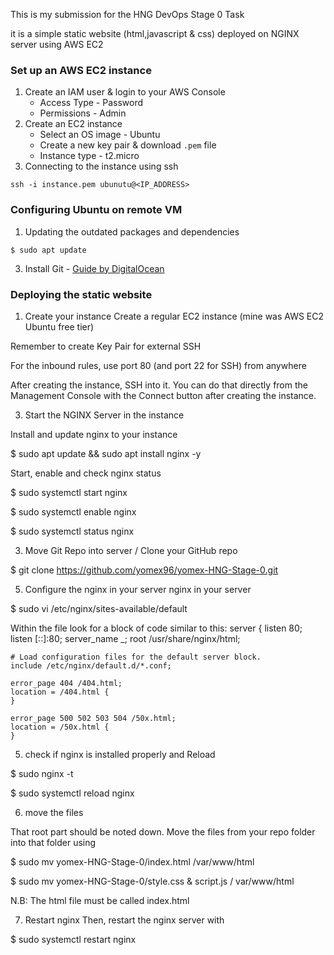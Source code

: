 This is my submission for the HNG DevOps Stage 0 Task

it is a simple static website (html,javascript & css) deployed on NGINX server using AWS EC2


### Set up an AWS EC2 instance

1. Create an IAM user & login to your AWS Console
    - Access Type - Password
    - Permissions - Admin
2. Create an EC2 instance
    - Select an OS image - Ubuntu
    - Create a new key pair & download `.pem` file
    - Instance type - t2.micro
3. Connecting to the instance using ssh
```
ssh -i instance.pem ubunutu@<IP_ADDRESS>
```

### Configuring Ubuntu on remote VM

1. Updating the outdated packages and dependencies
```
$ sudo apt update
```
3. Install Git - [Guide by DigitalOcean](https://www.digitalocean.com/community/tutorials/how-to-install-git-on-ubuntu-22-04) 

### Deploying the static website 

1. Create your instance
Create a regular EC2 instance (mine was AWS EC2 Ubuntu free tier)

Remember to create Key Pair for external SSH

For the inbound rules, use port 80 (and port 22 for SSH) from anywhere

After creating the instance, SSH into it. You can do that directly from the Management Console with the Connect button after creating the instance.

3. Start the NGINX Server in the instance

Install and update nginx to your instance 

$ sudo apt update &&  sudo apt install nginx -y

Start, enable and check  nginx status 

$ sudo systemctl start nginx

$ sudo systemctl enable nginx

$ sudo systemctl status nginx

3. Move Git Repo into server / Clone your GitHub repo

$ git clone https://github.com/yomex96/yomex-HNG-Stage-0.git
​

5. Configure the  nginx in your server 
 nginx in your server ​

$ sudo vi /etc/nginx/sites-available/default

Within the file look for a block of code similar to this:
server {
    listen       80;
    listen       [::]:80;
    server_name  _;
    root         /usr/share/nginx/html;

    # Load configuration files for the default server block.
    include /etc/nginx/default.d/*.conf;

    error_page 404 /404.html;
    location = /404.html {
    }

    error_page 500 502 503 504 /50x.html;
    location = /50x.html {
    }

5. check if nginx is installed properly and Reload 

$ sudo nginx -t

$ sudo systemctl reload nginx​

6. move the files 

That root part should be noted down.
Move the files from your repo folder into that folder using

$ sudo mv yomex-HNG-Stage-0/index.html   /var/www/html

$ sudo mv  yomex-HNG-Stage-0/style.css & script.js      / var/www/html

N.B: The html file must be called index.html

7. Restart nginx
   Then, restart the nginx server with
   
$ sudo systemctl restart nginx
